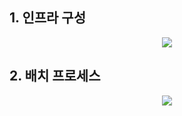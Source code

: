 
## 1. 인프라 구성

<p align="center">

<img src="https://user-images.githubusercontent.com/39932141/182525001-ef632c9e-1c12-4a93-bb99-4379f9c44af5.png"/>

</p>

## 2. 배치 프로세스

<p align="center">

<img src="https://user-images.githubusercontent.com/39932141/182524959-e6fbce29-a68b-477b-b413-a39a434c7192.png"/>

</p>

